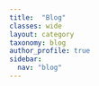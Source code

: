 ```yaml
---
title:  "Blog"
classes: wide
layout: category
taxonomy: blog
author_profile: true
sidebar:
  nav: "blog"
---
```


